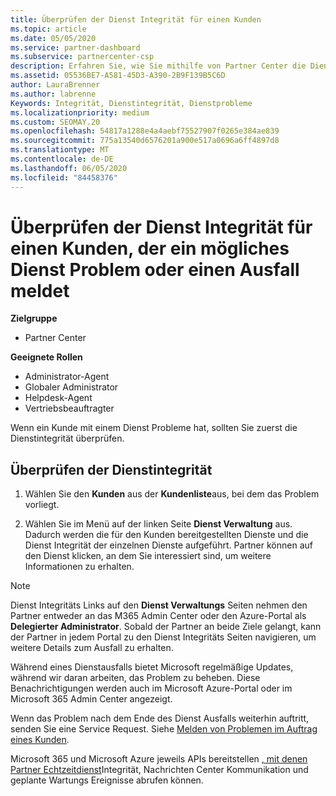 ```yaml
---
title: Überprüfen der Dienst Integrität für einen Kunden
ms.topic: article
ms.date: 05/05/2020
ms.service: partner-dashboard
ms.subservice: partnercenter-csp
description: Erfahren Sie, wie Sie mithilfe von Partner Center die Dienst Integrität für einen Kunden überprüfen, wenn ein Problem mit einem Dienst auftritt.
ms.assetid: 05536BE7-A581-45D3-A390-2B9F139B5C6D
author: LauraBrenner
ms.author: labrenne
Keywords: Integrität, Dienstintegrität, Dienstprobleme
ms.localizationpriority: medium
ms.custom: SEOMAY.20
ms.openlocfilehash: 54817a1288e4a4aebf75527907f0265e384ae839
ms.sourcegitcommit: 775a13540d6576201a900e517a0696a6ff4897d8
ms.translationtype: MT
ms.contentlocale: de-DE
ms.lasthandoff: 06/05/2020
ms.locfileid: "84458376"
---
```

# <a name="check-service-health-for-a-customer-reporting-a-potential-service-problem-or-outage"></a>Überprüfen der Dienst Integrität für einen Kunden, der ein mögliches Dienst Problem oder einen Ausfall meldet

**Zielgruppe**

- Partner Center

**Geeignete Rollen**

- Administrator-Agent
- Globaler Administrator
- Helpdesk-Agent
- Vertriebsbeauftragter

Wenn ein Kunde mit einem Dienst Probleme hat, sollten Sie zuerst die Dienstintegrität überprüfen. 

## <a name="check-service-health"></a>Überprüfen der Dienstintegrität

1. Wählen Sie den **Kunden** aus der **Kundenliste**aus, bei dem das Problem vorliegt.

2. Wählen Sie im Menü auf der linken Seite **Dienst Verwaltung** aus. Dadurch werden die für den Kunden bereitgestellten Dienste und die Dienst Integrität der einzelnen Dienste aufgeführt. Partner können auf den Dienst klicken, an dem Sie interessiert sind, um weitere Informationen zu erhalten. 

>[!NOTE] 
> Dienst Integritäts Links auf den **Dienst Verwaltungs** Seiten nehmen den Partner entweder an das M365 Admin Center oder den Azure-Portal als **Delegierter Administrator**. Sobald der Partner an beide Ziele gelangt, kann der Partner in jedem Portal zu den Dienst Integritäts Seiten navigieren, um weitere Details zum Ausfall zu erhalten.
 
Während eines Dienstausfalls bietet Microsoft regelmäßige Updates, während wir daran arbeiten, das Problem zu beheben. Diese Benachrichtigungen werden auch im Microsoft Azure-Portal oder im Microsoft 365 Admin Center angezeigt.

Wenn das Problem nach dem Ende des Dienst Ausfalls weiterhin auftritt, senden Sie eine Service Request. Siehe [Melden von Problemen im Auftrag eines Kunden](report-problems-on-behalf-of-a-customer.md).

Microsoft 365 und Microsoft Azure jeweils APIs bereitstellen [, mit denen Partner Echtzeitdienst](get-automated-service-notifications-with-our-apis.md)Integrität, Nachrichten Center Kommunikation und geplante Wartungs Ereignisse abrufen können.

 


